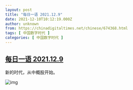 ```yaml
---
layout: post
title: "每日一语 2021.12.9"
date: 2021-12-10T10:12:19.000Z
author: unknown
from: https://chinadigitaltimes.net/chinese/674368.html
tags: [ 中国数字时代 ]
categories: [ 中国数字时代 ]
---
```

<!--1639131139000-->
[每日一语 2021.12.9](https://chinadigitaltimes.net/chinese/674368.html)
------

<div>
<p>新的时代，从中概股开始。</p><p><img src="https://chinadigitaltimes.net/chinese/files/2021/12/12.9.jpg" alt="img" /></p>
</div>
